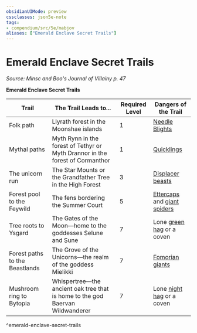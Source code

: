 ```yaml
---
obsidianUIMode: preview
cssclasses: json5e-note
tags:
- compendium/src/5e/mabjov
aliases: ["Emerald Enclave Secret Trails"]
---
```

# Emerald Enclave Secret Trails
*Source: Minsc and Boo's Journal of Villainy p. 47* 

**Emerald Enclave Secret Trails**

| Trail | The Trail Leads to... | Required Level | Dangers of the Trail |
|-------|-----------------------|----------------|----------------------|
| Folk path | Llyrath forest in the Moonshae islands | 1 | [Needle Blights](/Systems/5e/bestiary/plant/needle-blight.md) |
| Mythal paths | Myth Rynn in the forest of Tethyr or Myth Drannor in the forest of Cormanthor | 1 | [Quicklings](/Systems/5e/bestiary/fey/quickling-mpmm.md) |
| The unicorn run | The Star Mounts or the Grandfather Tree in the High Forest | 3 | [Displacer beasts](/Systems/5e/bestiary/monstrosity/displacer-beast.md) |
| Forest pool to the Feywild | The fens bordering the Summer Court | 5 | [Ettercaps](/Systems/5e/bestiary/monstrosity/ettercap.md) and [giant spiders](/Systems/5e/bestiary/beast/giant-spider.md) |
| Tree roots to Ysgard | The Gates of the Moon—home to the goddesses Selune and Sune | 7 | Lone [green hag](/Systems/5e/bestiary/fey/green-hag.md) or a coven |
| Forest paths to the Beastlands | The Grove of the Unicorns—the realm of the goddess Mielikki | 7 | [Fomorian giants](/Systems/5e/bestiary/giant/fomorian.md) |
| Mushroom ring to Bytopia | Whispertree—the ancient oak tree that is home to the god Baervan Wildwanderer | 7 | Lone [night hag](/Systems/5e/bestiary/fiend/night-hag.md) or a coven |
^emerald-enclave-secret-trails